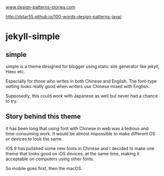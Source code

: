
www.design-patterns-stories.com

http://dstar55.github.io/100-words-design-patterns-java/

# jekyll-simple

## simple
simple is a theme designed for blogger using static site generator like jekyll, Hexo etc.

Especially for those who writes in both Chinese and English. The font-type setting looks really good when writers use Chinese mixed with English.

Supposedly, this could work with Japanese as well but never had a chance to try.

## Story behind this theme

It has been long that using font with Chinese in web was a tedious and time-consuming work. It would be almost impossible to make different OS or devices to look the same.

iOS 9 has pulished some new fonts in Chinese and I decided to make one theme that looks good on iOS devices, at the same time, making it acceptable on computers using other fonts.

So mobile goes first, then the macOS.

